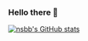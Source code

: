 ### Hello there 👋

[![nsbb's GitHub stats](https://github-readme-stats.vercel.app/api?username=nsbb&theme=midnight-purple)](https://github.com/anuraghazra/github-readme-stats)

<!--
**nsbb/nsbb** is a ✨ _special_ ✨ repository because its `README.md` (this file) appears on your GitHub profile.

Here are some ideas to get you started:

- 🔭 I’m currently working on ...
- 🌱 I’m currently learning ...
- 👯 I’m looking to collaborate on ...
- 🤔 I’m looking for help with ...
- 💬 Ask me about ...
- 📫 How to reach me: ...
- 😄 Pronouns: ...
- ⚡ Fun fact: ...
-->
